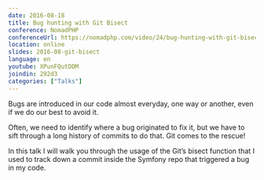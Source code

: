 ```yaml
---
date: 2016-08-18
title: Bug hunting with Git Bisect
conference: NomadPHP
conferenceUrl: https://nomadphp.com/video/24/bug-hunting-with-git-bisect
location: online
slides: 2016-08-git-bisect
language: en
youtube: XPunFQutDDM
joindin: 292d3
categories: ["Talks"]
---
```

Bugs are introduced in our code almost everyday, one way or another, even if we do our best to avoid it. 

Often, we need to identify where a bug originated to fix it, but we have to sift through a long history of commits to do that. Git comes to the rescue! 
<!--more-->

In this talk I will walk you through the usage of the Git’s bisect function that I used to track down a commit inside the Symfony repo that triggered a bug in my code.
